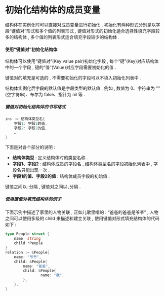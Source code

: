 # 初始化结构体的成员变量

结构体在实例化时可以直接对成员变量进行初始化 , 初始化有两种形式分别是以字段“键值对”形式和多个值的列表形式 , 键值对形式的初始化适合选择性填充字段较多的结构体 , 多个值的列表形式适合填充字段较少的结构体 .

#### 使用“键值对”初始化结构体

结构体可以使用“键值对”\(Key value pair\)初始化字段 , 每个“键”\(Key\)对应结构体中的一个字段 , 键的“值”\(Value\)对应字段需要初始化的值 .

键值对的填充是可选的 , 不需要初始化的字段可以不填入初始化列表中 .

结构体实例化后字段的默认值是字段类型的默认值 , 例如 , 数值为 0、字符串为 ""\(空字符串\)、布尔为 false、指针为 nil 等 .

##### 键值对初始化结构体的书写格式

```go
ins := 结构体类型名{
    字段1: 字段1的值,
    字段2: 字段2的值,
    …
}
```

下面是对各个部分的说明 : 

* **结构体类型** : 定义结构体时的类型名称 . 
* **字段1、字段2** : 结构体成员的字段名 , 结构体类型名的字段初始化列表中 , 字段名只能出现一次 . 
* **字段1的值、字段2的值** : 结构体成员字段的初始值 . 

键值之间以`:`分隔 , 键值对之间以`,`分隔 . 

##### 使用键值对填充结构体的例子

下面示例中描述了家里的人物关联 , 正如儿歌里唱的 : “爸爸的爸爸是爷爷” , 人物之间可以使用多级的 child 来描述和建立关联 , 使用键值对形式填充结构体的代码如下 : 

```go
type People struct {
    name  string
    child *People
}
relation := &People{
    name: "爷爷",
    child: &People{
        name: "爸爸",
        child: &People{
                name: "我",
        },
    },
}
```



